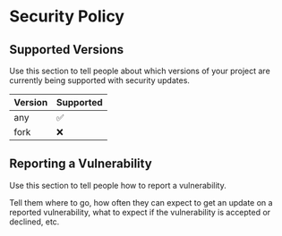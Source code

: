 # Security Policy

## Supported Versions

Use this section to tell people about which versions of your project are
currently being supported with security updates.

| Version | Supported          |
| ------- | ------------------ |
| any   | :white_check_mark: |
| fork   | :x:                |


## Reporting a Vulnerability

Use this section to tell people how to report a vulnerability.

Tell them where to go, how often they can expect to get an update on a
reported vulnerability, what to expect if the vulnerability is accepted or
declined, etc.
